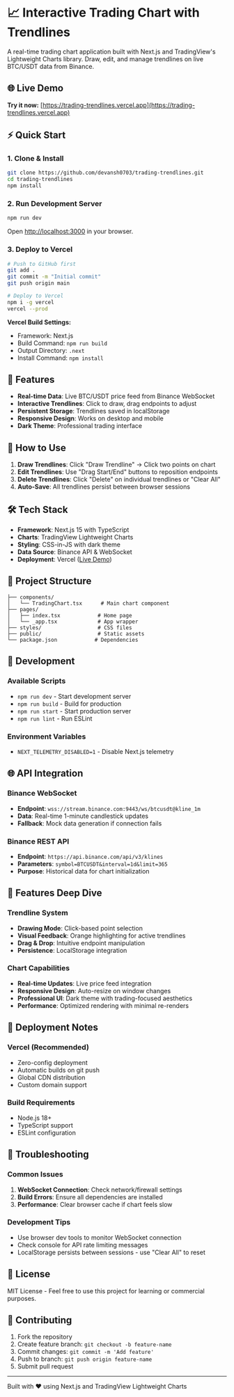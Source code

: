 # 📈 Interactive Trading Chart with Trendlines

A real-time trading chart application built with Next.js and TradingView's Lightweight Charts library. Draw, edit, and manage trendlines on live BTC/USDT data from Binance.

## 🌐 Live Demo

**Try it now:** [https://trading-trendlines.vercel.app](https://trading-trendlines.vercel.app)

## ⚡ Quick Start

### 1. Clone & Install
```bash
git clone https://github.com/devansh0703/trading-trendlines.git
cd trading-trendlines
npm install
```

### 2. Run Development Server
```bash
npm run dev
```
Open [http://localhost:3000](http://localhost:3000) in your browser.

### 3. Deploy to Vercel
```bash
# Push to GitHub first
git add .
git commit -m "Initial commit"
git push origin main

# Deploy to Vercel
npm i -g vercel
vercel --prod
```

**Vercel Build Settings:**
- Framework: Next.js
- Build Command: `npm run build`
- Output Directory: `.next`
- Install Command: `npm install`

## 🚀 Features

- **Real-time Data**: Live BTC/USDT price feed from Binance WebSocket
- **Interactive Trendlines**: Click to draw, drag endpoints to adjust
- **Persistent Storage**: Trendlines saved in localStorage
- **Responsive Design**: Works on desktop and mobile
- **Dark Theme**: Professional trading interface

## 🎯 How to Use

1. **Draw Trendlines**: Click "Draw Trendline" → Click two points on chart
2. **Edit Trendlines**: Use "Drag Start/End" buttons to reposition endpoints
3. **Delete Trendlines**: Click "Delete" on individual trendlines or "Clear All"
4. **Auto-Save**: All trendlines persist between browser sessions

## 🛠️ Tech Stack

- **Framework**: Next.js 15 with TypeScript
- **Charts**: TradingView Lightweight Charts
- **Styling**: CSS-in-JS with dark theme
- **Data Source**: Binance API & WebSocket
- **Deployment**: Vercel ([Live Demo](https://trading-trendlines.vercel.app))

## 📁 Project Structure

```
├── components/
│   └── TradingChart.tsx      # Main chart component
├── pages/
│   ├── index.tsx            # Home page
│   └── _app.tsx             # App wrapper
├── styles/                  # CSS files
├── public/                  # Static assets
└── package.json            # Dependencies
```

## 🔧 Development

### Available Scripts
- `npm run dev` - Start development server
- `npm run build` - Build for production
- `npm run start` - Start production server
- `npm run lint` - Run ESLint

### Environment Variables
- `NEXT_TELEMETRY_DISABLED=1` - Disable Next.js telemetry

## 🌐 API Integration

### Binance WebSocket
- **Endpoint**: `wss://stream.binance.com:9443/ws/btcusdt@kline_1m`
- **Data**: Real-time 1-minute candlestick updates
- **Fallback**: Mock data generation if connection fails

### Binance REST API
- **Endpoint**: `https://api.binance.com/api/v3/klines`
- **Parameters**: `symbol=BTCUSDT&interval=1d&limit=365`
- **Purpose**: Historical data for chart initialization

## 🎨 Features Deep Dive

### Trendline System
- **Drawing Mode**: Click-based point selection
- **Visual Feedback**: Orange highlighting for active trendlines
- **Drag & Drop**: Intuitive endpoint manipulation
- **Persistence**: LocalStorage integration

### Chart Capabilities
- **Real-time Updates**: Live price feed integration
- **Responsive Design**: Auto-resize on window changes
- **Professional UI**: Dark theme with trading-focused aesthetics
- **Performance**: Optimized rendering with minimal re-renders

## 🚦 Deployment Notes

### Vercel (Recommended)
- Zero-config deployment
- Automatic builds on git push
- Global CDN distribution
- Custom domain support

### Build Requirements
- Node.js 18+
- TypeScript support
- ESLint configuration

## 🐛 Troubleshooting

### Common Issues
1. **WebSocket Connection**: Check network/firewall settings
2. **Build Errors**: Ensure all dependencies are installed
3. **Performance**: Clear browser cache if chart feels slow

### Development Tips
- Use browser dev tools to monitor WebSocket connection
- Check console for API rate limiting messages
- LocalStorage persists between sessions - use "Clear All" to reset

## 📄 License

MIT License - Feel free to use this project for learning or commercial purposes.

## 🤝 Contributing

1. Fork the repository
2. Create feature branch: `git checkout -b feature-name`
3. Commit changes: `git commit -m 'Add feature'`
4. Push to branch: `git push origin feature-name`
5. Submit pull request

---

Built with ❤️ using Next.js and TradingView Lightweight Charts
